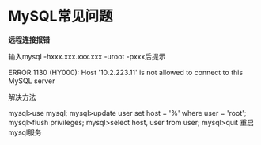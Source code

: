 # MySQL常见问题

**远程连接报错**

输入mysql -hxxx.xxx.xxx.xxx -uroot -pxxx后提示

ERROR 1130 (HY000): Host '10.2.223.11' is not allowed to connect to this MySQL server

解决方法

mysql>use mysql;
mysql>update user set host = '%' where user = 'root';
mysql>flush privileges;
mysql>select host, user from user;
mysql>quit
重启mysql服务
